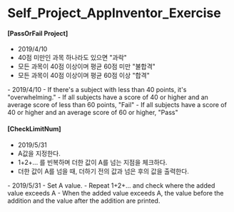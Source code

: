 # Self_Project_AppInventor_Exercise

#### [PassOrFail Project]
- 2019/4/10
- 40점 미만인 과목 하나라도 있으면 "과락"
- 모든 과목이 40점 이상이며 평균 60점 미만 "불합격"
- 모든 과목이 40점 이상이며 평균 60점 이상 "합격"  


<English>
- 2019/4/10
- If there's a subject with less than 40 points, it's "overwhelming."
- If all subjects have a score of 40 or higher and an average score of less than 60 points, "Fail"
- If all subjects have a score of 40 or higher and an average score of 60 or higher, "Pass"  



#### [CheckLimitNum]
- 2019/5/31
- A값을 지정한다.
- 1+2+... 를 빈복하며 더한 값이 A를 넘는 지점을 체크하다.
- 더한 값이 A를 넘을 때, 더하기 전의 값과 넘은 후의 값을 출력한다.  


<English>
- 2019/5/31
- Set A value.
- Repeat 1+2+... and check where the added value exceeds A
- When the added value exceeds A, the value before the addition and the value after the addition are printed.
